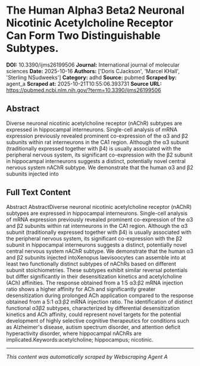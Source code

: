 # The Human Alpha3 Beta2 Neuronal Nicotinic Acetylcholine Receptor Can Form Two Distinguishable Subtypes.

**DOI:** 10.3390/ijms26199506
**Journal:** International journal of molecular sciences
**Date:** 2025-10-16
**Authors:** ['Doris CJackson', 'Marcel KHall', 'Sterling NSudweeks']
**Category:** adhd
**Source:** pubmed
**Scraped by:** agent_a
**Scraped at:** 2025-10-21T10:55:06.393731
**Source URL:** https://pubmed.ncbi.nlm.nih.gov/?term=10.3390/ijms26199506

## Abstract

Diverse neuronal nicotinic acetylcholine receptor (nAChR) subtypes are expressed in hippocampal interneurons. Single-cell analysis of mRNA expression previously revealed prominent co-expression of the α3 and β2 subunits within rat interneurons in the CA1 region. Although the α3 subunit (traditionally expressed together with β4) is usually associated with the peripheral nervous system, its significant co-expression with the β2 subunit in hippocampal interneurons suggests a distinct, potentially novel central nervous system nAChR subtype. We demonstrate that the human α3 and β2 subunits injected into 

## Full Text Content

Abstract AbstractDiverse neuronal nicotinic acetylcholine receptor (nAChR) subtypes are expressed in hippocampal interneurons. Single-cell analysis of mRNA expression previously revealed prominent co-expression of the α3 and β2 subunits within rat interneurons in the CA1 region. Although the α3 subunit (traditionally expressed together with β4) is usually associated with the peripheral nervous system, its significant co-expression with the β2 subunit in hippocampal interneurons suggests a distinct, potentially novel central nervous system nAChR subtype. We demonstrate that the human α3 and β2 subunits injected intoXenopus laevisoocytes can assemble into at least two functionally distinct subtypes of nAChRs based on different subunit stoichiometries. These subtypes exhibit similar reversal potentials but differ significantly in their desensitization kinetics and acetylcholine (ACh) affinities. The response obtained from a 1:5 α3:β2 mRNA injection ratio shows a higher affinity for ACh and significantly greater desensitization during prolonged ACh application compared to the response obtained from a 5:1 α3:β2 mRNA injection ratio. The identification of distinct functional α3β2 subtypes, characterized by differential desensitization kinetics and ACh affinity, could represent novel targets for the potential development of highly selective cognitive therapeutics for conditions such as Alzheimer's disease, autism spectrum disorder, and attention deficit hyperactivity disorder, where hippocampal nAChRs are implicated.Keywords:acetylcholine; hippocampus; nicotinic.

---
*This content was automatically scraped by Webscraping Agent A*

